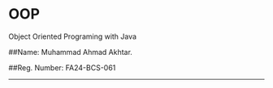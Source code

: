 # OOP
Object Oriented Programing with Java

##Name:
Muhammad Ahmad Akhtar.

##Reg. Number:
FA24-BCS-061

-------------
